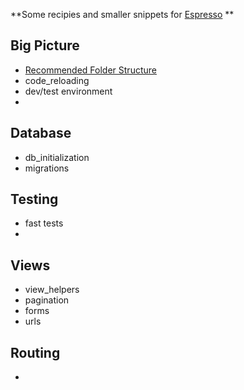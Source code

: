 **Some recipies and smaller snippets for [Espresso](http://e.github.com) **


## Big Picture
  - [Recommended Folder Structure][recommended_folder_structure]
  - code_reloading
  - dev/test environment
  -
## Database
  - db_initialization
  - migrations

## Testing
  - fast tests
  -

## Views
  - view_helpers
  - pagination
  - forms
  - urls

## Routing
  -


[recommended_folder_structure]: big_picture/recommended_folder_structure/Readme.md